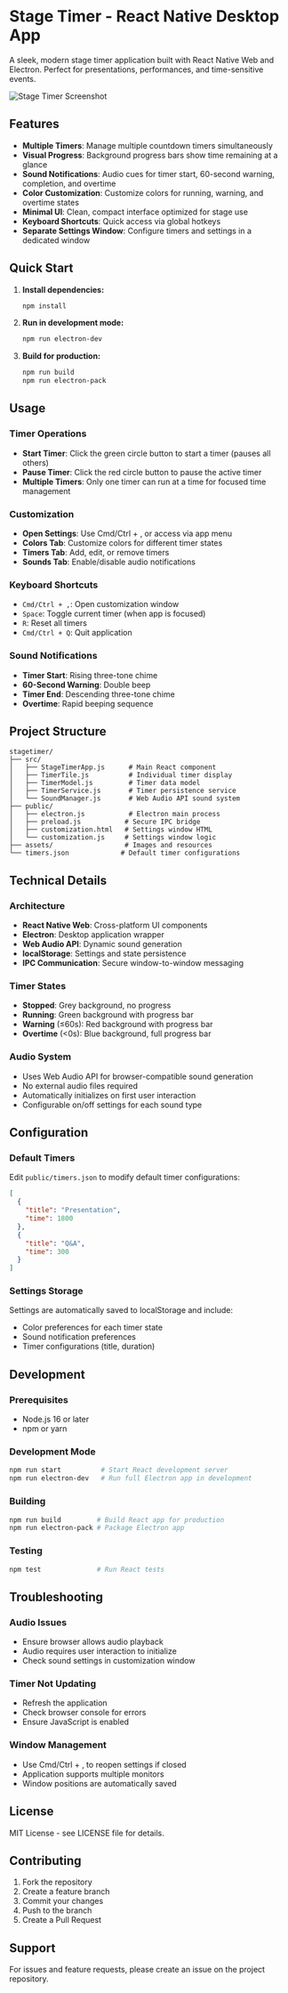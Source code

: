 # Stage Timer - React Native Desktop App

A sleek, modern stage timer application built with React Native Web and Electron. Perfect for presentations, performances, and time-sensitive events.

![Stage Timer Screenshot](assets/screenshot.png)

## Features

- **Multiple Timers**: Manage multiple countdown timers simultaneously
- **Visual Progress**: Background progress bars show time remaining at a glance
- **Sound Notifications**: Audio cues for timer start, 60-second warning, completion, and overtime
- **Color Customization**: Customize colors for running, warning, and overtime states
- **Minimal UI**: Clean, compact interface optimized for stage use
- **Keyboard Shortcuts**: Quick access via global hotkeys
- **Separate Settings Window**: Configure timers and settings in a dedicated window

## Quick Start

1. **Install dependencies:**
   ```bash
   npm install
   ```

2. **Run in development mode:**
   ```bash
   npm run electron-dev
   ```

3. **Build for production:**
   ```bash
   npm run build
   npm run electron-pack
   ```

## Usage

### Timer Operations
- **Start Timer**: Click the green circle button to start a timer (pauses all others)
- **Pause Timer**: Click the red circle button to pause the active timer
- **Multiple Timers**: Only one timer can run at a time for focused time management

### Customization
- **Open Settings**: Use Cmd/Ctrl + , or access via app menu
- **Colors Tab**: Customize colors for different timer states
- **Timers Tab**: Add, edit, or remove timers
- **Sounds Tab**: Enable/disable audio notifications

### Keyboard Shortcuts
- `Cmd/Ctrl + ,`: Open customization window
- `Space`: Toggle current timer (when app is focused)
- `R`: Reset all timers
- `Cmd/Ctrl + Q`: Quit application

### Sound Notifications
- **Timer Start**: Rising three-tone chime
- **60-Second Warning**: Double beep
- **Timer End**: Descending three-tone chime
- **Overtime**: Rapid beeping sequence

## Project Structure

```
stagetimer/
├── src/
│   ├── StageTimerApp.js      # Main React component
│   ├── TimerTile.js          # Individual timer display
│   ├── TimerModel.js         # Timer data model
│   ├── TimerService.js       # Timer persistence service
│   └── SoundManager.js       # Web Audio API sound system
├── public/
│   ├── electron.js           # Electron main process
│   ├── preload.js           # Secure IPC bridge
│   ├── customization.html   # Settings window HTML
│   └── customization.js     # Settings window logic
├── assets/                  # Images and resources
└── timers.json             # Default timer configurations
```

## Technical Details

### Architecture
- **React Native Web**: Cross-platform UI components
- **Electron**: Desktop application wrapper
- **Web Audio API**: Dynamic sound generation
- **localStorage**: Settings and state persistence
- **IPC Communication**: Secure window-to-window messaging

### Timer States
- **Stopped**: Grey background, no progress
- **Running**: Green background with progress bar
- **Warning** (≤60s): Red background with progress bar
- **Overtime** (<0s): Blue background, full progress bar

### Audio System
- Uses Web Audio API for browser-compatible sound generation
- No external audio files required
- Automatically initializes on first user interaction
- Configurable on/off settings for each sound type

## Configuration

### Default Timers
Edit `public/timers.json` to modify default timer configurations:

```json
[
  {
    "title": "Presentation",
    "time": 1800
  },
  {
    "title": "Q&A",
    "time": 300
  }
]
```

### Settings Storage
Settings are automatically saved to localStorage and include:
- Color preferences for each timer state
- Sound notification preferences
- Timer configurations (title, duration)

## Development

### Prerequisites
- Node.js 16 or later
- npm or yarn

### Development Mode
```bash
npm run start          # Start React development server
npm run electron-dev   # Run full Electron app in development
```

### Building
```bash
npm run build         # Build React app for production
npm run electron-pack # Package Electron app
```

### Testing
```bash
npm test              # Run React tests
```

## Troubleshooting

### Audio Issues
- Ensure browser allows audio playback
- Audio requires user interaction to initialize
- Check sound settings in customization window

### Timer Not Updating
- Refresh the application
- Check browser console for errors
- Ensure JavaScript is enabled

### Window Management
- Use Cmd/Ctrl + , to reopen settings if closed
- Application supports multiple monitors
- Window positions are automatically saved

## License

MIT License - see LICENSE file for details.

## Contributing

1. Fork the repository
2. Create a feature branch
3. Commit your changes
4. Push to the branch
5. Create a Pull Request

## Support

For issues and feature requests, please create an issue on the project repository.

